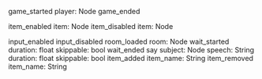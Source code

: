 

game_started         player: Node
game_ended

item_enabled         item: Node
item_disabled        item: Node

input_enabled
input_disabled
room_loaded          room: Node
wait_started         duration: float    skippable: bool
wait_ended
say                  subject: Node      speech: String     duration: float    skippable: bool
item_added           item_name: String
item_removed         item_name: String
